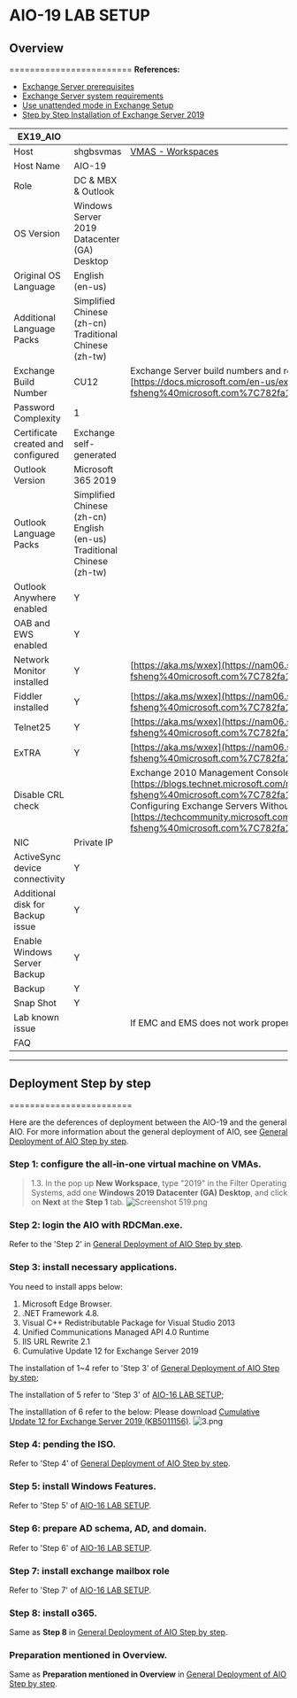 # AIO-19 LAB SETUP

## Overview
========================
**References:**

- [Exchange Server prerequisites](https://learn.microsoft.com/en-us/exchange/plan-and-deploy/prerequisites?view=exchserver-2019)
- [Exchange Server system requirements](https://learn.microsoft.com/en-us/exchange/plan-and-deploy/system-requirements?view=exchserver-2019)
- [Use unattended mode in Exchange Setup](https://learn.microsoft.com/en-us/exchange/plan-and-deploy/deploy-new-installations/unattended-installs?view=exchserver-2019#use-setupexe-to-install-exchange-in-unattended-mode)
- [Step by Step Installation of Exchange Server 2019](https://xpertstec.com/step-by-step-installation-of-exchange-server-2019/)


| **EX19_AIO** |     |     |
| --- | --- | --- |
| Host | shgbsvmas | [VMAS - Workspaces](https://shgbsvmas/#/Workspaces) |
| Host Name | AIO-19 |     |
| Role | DC & MBX & Outlook |     |
| OS Version | Windows Server 2019 Datacenter (GA) Desktop|     |
| Original OS Language | English (en-us) |     |
| Additional Language Packs | Simplified Chinese (zh-cn)<br>Traditional Chinese (zh-tw) |     |
| Exchange Build Number | CU12 | Exchange Server build numbers and release dates<br>[https://docs.microsoft.com/en-us/exchange/new-features/build-numbers-and-release-dates?view=exchserver-2019](https://nam06.safelinks.protection.outlook.com/?url=https%3A%2F%2Fdocs.microsoft.com%2Fen-us%2Fexchange%2Fnew-features%2Fbuild-numbers-and-release-dates%3Fview%3Dexchserver-2019&data=05%7C01%7Ct-fsheng%40microsoft.com%7C782fa10a65eb4f329d1508da8bfb2e12%7C72f988bf86f141af91ab2d7cd011db47%7C1%7C0%7C637976208194977653%7CUnknown%7CTWFpbGZsb3d8eyJWIjoiMC4wLjAwMDAiLCJQIjoiV2luMzIiLCJBTiI6Ik1haWwiLCJXVCI6Mn0%3D%7C3000%7C%7C%7C&sdata=KP6Ut9En9lE7r7O5K4WpgyqFWTr%2BTZlC7kEsCGCW3E8%3D&reserved=0) |
| Password Complexity | 1   |     |
| Certificate created and configured | Exchange self-generated |     |
| Outlook Version | Microsoft 365 2019 |     |
| Outlook Language Packs | Simplified Chinese (zh-cn)<br>English (en-us)<br>Traditional Chinese (zh-tw) |     |
| Outlook Anywhere enabled | Y   |     |
| OAB and EWS enabled | Y   |     |
| Network Monitor installed | Y   | [https://aka.ms/wxex](https://nam06.safelinks.protection.outlook.com/?url=https%3A%2F%2Faka.ms%2Fwxex&data=05%7C01%7Ct-fsheng%40microsoft.com%7C782fa10a65eb4f329d1508da8bfb2e12%7C72f988bf86f141af91ab2d7cd011db47%7C1%7C0%7C637976208194977653%7CUnknown%7CTWFpbGZsb3d8eyJWIjoiMC4wLjAwMDAiLCJQIjoiV2luMzIiLCJBTiI6Ik1haWwiLCJXVCI6Mn0%3D%7C3000%7C%7C%7C&sdata=6xq9Wi9gsCpPsToD6KFsM9Qhjp0bd5seqOoE4UmKbzg%3D&reserved=0) |
| Fiddler installed | Y   | [https://aka.ms/wxex](https://nam06.safelinks.protection.outlook.com/?url=https%3A%2F%2Faka.ms%2Fwxex&data=05%7C01%7Ct-fsheng%40microsoft.com%7C782fa10a65eb4f329d1508da8bfb2e12%7C72f988bf86f141af91ab2d7cd011db47%7C1%7C0%7C637976208194977653%7CUnknown%7CTWFpbGZsb3d8eyJWIjoiMC4wLjAwMDAiLCJQIjoiV2luMzIiLCJBTiI6Ik1haWwiLCJXVCI6Mn0%3D%7C3000%7C%7C%7C&sdata=6xq9Wi9gsCpPsToD6KFsM9Qhjp0bd5seqOoE4UmKbzg%3D&reserved=0) |
| Telnet25 | Y   | [https://aka.ms/wxex](https://nam06.safelinks.protection.outlook.com/?url=https%3A%2F%2Faka.ms%2Fwxex&data=05%7C01%7Ct-fsheng%40microsoft.com%7C782fa10a65eb4f329d1508da8bfb2e12%7C72f988bf86f141af91ab2d7cd011db47%7C1%7C0%7C637976208194977653%7CUnknown%7CTWFpbGZsb3d8eyJWIjoiMC4wLjAwMDAiLCJQIjoiV2luMzIiLCJBTiI6Ik1haWwiLCJXVCI6Mn0%3D%7C3000%7C%7C%7C&sdata=6xq9Wi9gsCpPsToD6KFsM9Qhjp0bd5seqOoE4UmKbzg%3D&reserved=0) |
| ExTRA | Y   | [https://aka.ms/wxex](https://nam06.safelinks.protection.outlook.com/?url=https%3A%2F%2Faka.ms%2Fwxex&data=05%7C01%7Ct-fsheng%40microsoft.com%7C782fa10a65eb4f329d1508da8bfb2e12%7C72f988bf86f141af91ab2d7cd011db47%7C1%7C0%7C637976208194977653%7CUnknown%7CTWFpbGZsb3d8eyJWIjoiMC4wLjAwMDAiLCJQIjoiV2luMzIiLCJBTiI6Ik1haWwiLCJXVCI6Mn0%3D%7C3000%7C%7C%7C&sdata=6xq9Wi9gsCpPsToD6KFsM9Qhjp0bd5seqOoE4UmKbzg%3D&reserved=0) |
| Disable CRL check |     | Exchange 2010 Management Console (EMC) is very slow<br>[https://blogs.technet.microsoft.com/nawar/2011/06/03/exchange-2010-management-console-emc-is-very-slow/](https://nam06.safelinks.protection.outlook.com/?url=https%3A%2F%2Fblogs.technet.microsoft.com%2Fnawar%2F2011%2F06%2F03%2Fexchange-2010-management-console-emc-is-very-slow%2F&data=05%7C01%7Ct-fsheng%40microsoft.com%7C782fa10a65eb4f329d1508da8bfb2e12%7C72f988bf86f141af91ab2d7cd011db47%7C1%7C0%7C637976208194977653%7CUnknown%7CTWFpbGZsb3d8eyJWIjoiMC4wLjAwMDAiLCJQIjoiV2luMzIiLCJBTiI6Ik1haWwiLCJXVCI6Mn0%3D%7C3000%7C%7C%7C&sdata=Hoo%2BgXCBkwvIWsFNDVQY9bxiem7vrN7qi8xtOVm8nvo%3D&reserved=0)<br>Configuring Exchange Servers Without Internet Access<br>[https://techcommunity.microsoft.com/t5/exchange-team-blog/configuring-exchange-servers-without-internet-access/ba-p/593692](https://nam06.safelinks.protection.outlook.com/?url=https%3A%2F%2Ftechcommunity.microsoft.com%2Ft5%2Fexchange-team-blog%2Fconfiguring-exchange-servers-without-internet-access%2Fba-p%2F593692&data=05%7C01%7Ct-fsheng%40microsoft.com%7C782fa10a65eb4f329d1508da8bfb2e12%7C72f988bf86f141af91ab2d7cd011db47%7C1%7C0%7C637976208194977653%7CUnknown%7CTWFpbGZsb3d8eyJWIjoiMC4wLjAwMDAiLCJQIjoiV2luMzIiLCJBTiI6Ik1haWwiLCJXVCI6Mn0%3D%7C3000%7C%7C%7C&sdata=%2BD6NVy2WMbhC%2FmJJ6Un5dwzDGw2gu1nEQ%2BnqjMLeXwY%3D&reserved=0) |
| NIC | Private IP |     |
| ActiveSync device connectivity | Y   |     |
| Additional disk for Backup issue | Y   |     |
| Enable Windows Server Backup | Y   |     |
| Backup | Y   |     |
| Snap Shot | Y   |     |
| Lab known issue |     | If EMC and EMS does not work properly, please clean the credential manager in the Control Panel. It is because Outlook user credential cache. |
| FAQ |     |     |

* * *


## Deployment Step by step

========================

Here are the deferences of deployment between the AIO-19 and the general AIO. For more information about the general deployment of AIO, see [General Deployment of AIO Step by step](../Fangyuan%20@%20Microsoft/General%20Deployment%20of%20AIO%20Step%20by%20step.md).

### Step 1: configure the all-in-one virtual machine on VMAs.

>1.3. In the pop up **New Workspace**, type "2019" in the Filter Operating Systems, add one **Windows 2019 Datacenter (GA) Desktop**, and click on **Next** at the **Step 1** tab.
>![Screenshot _519_.png](https://s2.loli.net/2022/09/20/g1kzrKlSdh5oEwX.png)


### Step 2: login the AIO with RDCMan.exe.
Refer to the 'Step 2' in [General Deployment of AIO Step by step](../Fangyuan%20@%20Microsoft/General%20Deployment%20of%20AIO%20Step%20by%20step.md).


### Step 3: install necessary applications.
You need to install apps below: 
1. Microsoft Edge Browser.
2. .NET Framework 4.8.
3. Visual C++ Redistributable Package for Visual Studio 2013
4. Unified Communications Managed API 4.0 Runtime
5. IIS URL Rewrite 2.1
6. Cumulative Update 12 for Exchange Server 2019

The installation of 1~4 refer to 'Step 3' of [General Deployment of AIO Step by step](../Fangyuan%20@%20Microsoft/General%20Deployment%20of%20AIO%20Step%20by%20step.md);

The installation of 5 refer to 'Step 3' of [AIO-16 LAB SETUP](../Fangyuan%20@%20Microsoft/AIO-16%20LAB%20SETUP.md);

The installlation of 6 refer to the below: 
Please download [Cumulative Update 12 for Exchange Server 2019 (KB5011156)](https://www.microsoft.com/en-us/download/details.aspx?id=104131).
![3.png](https://s2.loli.net/2022/09/20/drYbXj9mp5TyBRe.png)


### Step 4: pending the ISO.
Refer to 'Step 4' of [General Deployment of AIO Step by step](../Fangyuan%20@%20Microsoft/General%20Deployment%20of%20AIO%20Step%20by%20step.md).

### Step 5: install Windows Features.
Refer to 'Step 5' of [AIO-16 LAB SETUP](../Fangyuan%20@%20Microsoft/AIO-16%20LAB%20SETUP.md).

### Step 6: prepare AD schema, AD, and domain.
Refer to 'Step 6' of [AIO-16 LAB SETUP](../Fangyuan%20@%20Microsoft/AIO-16%20LAB%20SETUP.md).

### Step 7: install exchange mailbox role
Refer to 'Step 7' of [AIO-16 LAB SETUP](../Fangyuan%20@%20Microsoft/AIO-16%20LAB%20SETUP.md).

### Step 8: install o365.
Same as **Step 8** in [General Deployment of AIO Step by step](../Fangyuan%20@%20Microsoft/General%20Deployment%20of%20AIO%20Step%20by%20step.md).

### Preparation mentioned in Overview.
Same as **Preparation mentioned in Overview** in [General Deployment of AIO Step by step](../Fangyuan%20@%20Microsoft/General%20Deployment%20of%20AIO%20Step%20by%20step.md).